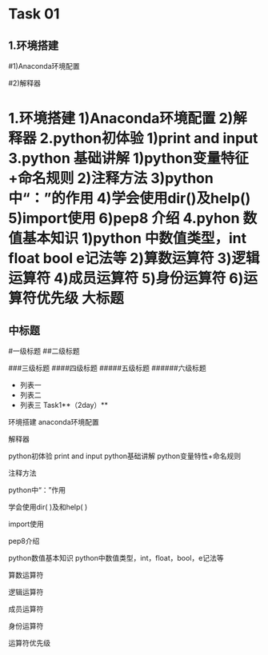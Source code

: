 Task 01
==============
1.环境搭建
--------------
#1)Anaconda环境配置



#2)解释器




1.环境搭建
1)Anaconda环境配置
2)解释器
2.python初体验
1)print and input
3.python 基础讲解
   1)python变量特征+命名规则
   2)注释方法
   3)python中“：”的作用
   4)学会使用dir()及help()
   5)import使用
   6)pep8 介绍
4.pyhon 数值基本知识
   1)python 中数值类型，int float bool e记法等
   2)算数运算符
   3)逻辑运算符
   4)成员运算符
   5)身份运算符
   6)运算符优先级
大标题  
====
中标题
-------
#一级标题
##二级标题

###三级标题
####四级标题
#####五级标题
######六级标题

* 列表一
* 列表二
* 列表三
Task1**（2day）**

环境搭建
anaconda环境配置

解释器

python初体验
print and input
python基础讲解
python变量特性+命名规则

注释方法

python中“：”作用

学会使用dir( )及和help( )

import使用

pep8介绍

python数值基本知识
python中数值类型，int，float，bool，e记法等

算数运算符

逻辑运算符

成员运算符

身份运算符

运算符优先级
